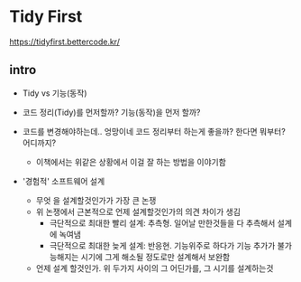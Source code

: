 # Tidy First

https://tidyfirst.bettercode.kr/

## intro
- Tidy vs 기능(동작)
- 코드 정리(Tidy)를 먼저할까? 기능(동작)을 먼저 할까?
- 코드를 변경해야하는데.. 엉망이네 코드 정리부터 하는게 좋을까? 한다면 뭐부터? 어디까지?
  - 이책에서는 위같은 상황에서 이걸 잘 하는 방법을 이야기함

- '경험적' 소프트웨어 설계
  - 무엇 을 설계할것인가가 가장 큰 논쟁
  - 위 논쟁에서 근본적으로 언제 설계할것인가의 의견 차이가 생김
    - 극단적으로 최대한 빨리 설계: 추측형. 일어날 만한것들을 다 추측해서 설계에 녹여냄
    - 극단적으로 최대한 늦게 설계: 반응현. 기능위주로 하다가 기능 추가가 불가능해지는 시기에 그게 해소될 정도로만 설계해서 보완함
  - 언제 설계 할것인가. 위 두가지 사이의 그 어딘가를, 그 시기를 설계하는것